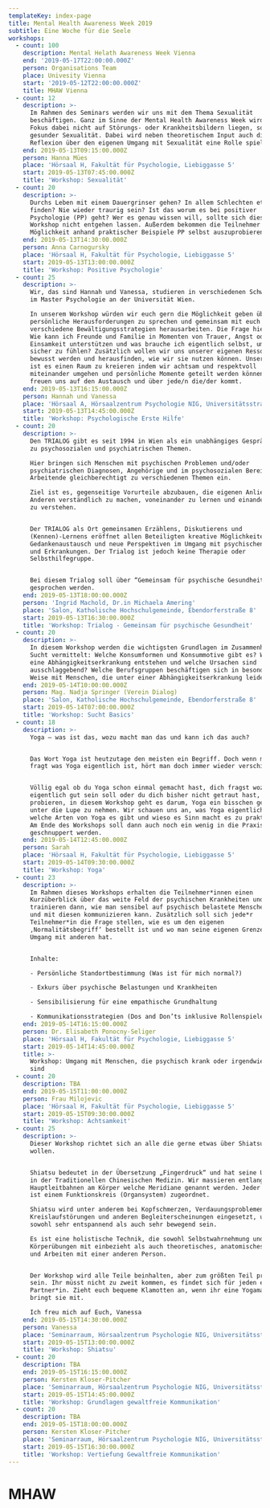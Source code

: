 ```yaml
---
templateKey: index-page
title: Mental Health Awareness Week 2019
subtitle: Eine Woche für die Seele
workshops:
  - count: 100
    description: Mental Helath Awareness Week Vienna
    end: '2019-05-17T22:00:00.000Z'
    person: Organisations Team
    place: Univesity Vienna
    start: '2019-05-12T22:00:00.000Z'
    title: MHAW Vienna
  - count: 12
    description: >-
      Im Rahmen des Seminars werden wir uns mit dem Thema Sexualität
      beschäftigen. Ganz im Sinne der Mental Health Awareness Week wird der
      Fokus dabei nicht auf Störungs- oder Krankheitsbildern liegen, sondern auf
      gesunder Sexualität. Dabei wird neben theoretischem Input auch die
      Reflexion über den eigenen Umgang mit Sexualität eine Rolle spielen.
    end: 2019-05-13T09:15:00.000Z
    person: Hanna Mües
    place: 'Hörsaal H, Fakultät für Psychologie, Liebiggasse 5'
    start: 2019-05-13T07:45:00.000Z
    title: 'Workshop: Sexualität'
  - count: 20
    description: >-
      Durchs Leben mit einem Dauergrinser gehen? In allem Schlechten etwas Gutes
      finden? Nie wieder traurig sein? Ist das worum es bei positiver
      Psychologie (PP) geht? Wer es genau wissen will, sollte sich diesen
      Workshop nicht entgehen lassen. Außerdem bekommen die Teilnehmer die
      Möglichkeit anhand praktischer Beispiele PP selbst auszuprobieren. 
    end: 2019-05-13T14:30:00.000Z
    person: Anna Carnogursky
    place: 'Hörsaal H, Fakultät für Psychologie, Liebiggasse 5'
    start: 2019-05-13T13:00:00.000Z
    title: 'Workshop: Positive Psychologie'
  - count: 25
    description: >-
      Wir, das sind Hannah und Vanessa, studieren in verschiedenen Schwerpunkten
      im Master Psychologie an der Universität Wien.

      In unserem Workshop würden wir euch gern die Möglichkeit geben über
      persönliche Herausforderungen zu sprechen und gemeinsam mit euch
      verschiedene Bewältigungsstrategien herausarbeiten. Die Frage hier ist:
      Wie kann ich Freunde und Familie in Momenten von Trauer, Angst oder
      Einsamkeit unterstützen und was brauche ich eigentlich selbst, um mich
      sicher zu fühlen? Zusätzlich wollen wir uns unserer eigenen Ressourcen
      bewusst werden und herausfinden, wie wir sie nutzen können. Unser Anliegen
      ist es einen Raum zu kreieren indem wir achtsam und respektvoll
      miteinander umgehen und persönliche Momente geteilt werden können.Wir
      freuen uns auf den Austausch und über jede/n die/der kommt.
    end: 2019-05-13T16:15:00.000Z
    person: Hannah und Vanessa
    place: 'Hörsaal A, Hörsaalzentrum Psychologie NIG, Universitätsstraße 7'
    start: 2019-05-13T14:45:00.000Z
    title: 'Workshop: Psychologische Erste Hilfe'
  - count: 20
    description: >-
      Den TRIALOG gibt es seit 1994 in Wien als ein unabhängiges Gesprächsforum
      zu psychosozialen und psychiatrischen Themen. 

      Hier bringen sich Menschen mit psychischen Problemen und/oder
      psychiatrischen Diagnosen, Angehörige und im psychosozialen Bereich
      Arbeitende gleichberechtigt zu verschiedenen Themen ein.

      Ziel ist es, gegenseitige Vorurteile abzubauen, die eigenen Anliegen den
      Anderen verständlich zu machen, voneinander zu lernen und einander besser
      zu verstehen.


      Der TRIALOG als Ort gemeinsamen Erzählens, Diskutierens und
      (Kennen)-Lernens eröffnet allen Beteiligten kreative Möglichkeiten zum
      Gedankenaustausch und neue Perspektiven im Umgang mit psychischen Krisen
      und Erkrankungen. Der Trialog ist jedoch keine Therapie oder
      Selbsthilfegruppe.


      Bei diesem Trialog soll über “Gemeinsam für psychische Gesundheit”
      gesprochen werden.
    end: 2019-05-13T18:00:00.000Z
    person: 'Ingrid Machold, Dr.in Michaela Amering'
    place: 'Salon, Katholische Hochschulgemeinde, Ebendorferstraße 8'
    start: 2019-05-13T16:30:00.000Z
    title: 'Workshop: Trialog - Gemeinsam für psychische Gesundheit'
  - count: 20
    description: >-
      In diesem Workshop werden die wichtigsten Grundlagen im Zusammenhang mit
      Sucht vermittelt: Welche Konsumformen und Konsummotive gibt es? Wie kann
      eine Abhängigkeitserkrankung entstehen und welche Ursachen sind
      ausschlaggebend? Welche Berufsgruppen beschäftigen sich in besonderer
      Weise mit Menschen, die unter einer Abhängigkeitserkrankung leiden?
    end: 2019-05-14T10:00:00.000Z
    person: Mag. Nadja Springer (Verein Dialog)
    place: 'Salon, Katholische Hochschulgemeinde, Ebendorferstraße 8'
    start: 2019-05-14T07:00:00.000Z
    title: 'Workshop: Sucht Basics'
  - count: 18
    description: >-
      Yoga – was ist das, wozu macht man das und kann ich das auch?


      Das Wort Yoga ist heutzutage den meisten ein Begriff. Doch wenn man dann,
      fragt was Yoga eigentlich ist, hört man doch immer wieder verschiedenes.


      Völlig egal ob du Yoga schon einmal gemacht hast, dich fragst wozu das
      eigentlich gut sein soll oder du dich bisher nicht getraut hast, es zu
      probieren, in diesem Workshop geht es darum, Yoga ein bisschen genauer
      unter die Lupe zu nehmen. Wir schauen uns an, was Yoga eigentlich ist,
      welche Arten von Yoga es gibt und wieso es Sinn macht es zu praktizieren.
      Am Ende des Workshops soll dann auch noch ein wenig in die Praxis
      geschnuppert werden.
    end: 2019-05-14T12:45:00.000Z
    person: Sarah
    place: 'Hörsaal H, Fakultät für Psychologie, Liebiggasse 5'
    start: 2019-05-14T09:30:00.000Z
    title: 'Workshop: Yoga'
  - count: 23
    description: >-
      Im Rahmen dieses Workshops erhalten die Teilnehmer*innen einen
      Kurzüberblick über das weite Feld der psychischen Krankheiten und
      trainieren dann, wie man sensibel auf psychisch belastete Menschen zugehen
      und mit diesen kommunizieren kann. Zusätzlich soll sich jede*r
      Teilnehmer*in die Frage stellen, wie es um den eigenen
      ‚Normalitätsbegriff‘ bestellt ist und wo man seine eigenen Grenzen im
      Umgang mit anderen hat.


      Inhalte:

      - Persönliche Standortbestimmung (Was ist für mich normal?)

      - Exkurs über psychische Belastungen und Krankheiten

      - Sensibilisierung für eine empathische Grundhaltung

      - Kommunikationsstrategien (Dos and Don’ts inklusive Rollenspiele)
    end: 2019-05-14T16:15:00.000Z
    person: Dr. Elisabeth Ponocny-Seliger
    place: 'Hörsaal H, Fakultät für Psychologie, Liebiggasse 5'
    start: 2019-05-14T14:45:00.000Z
    title: >-
      Workshop: Umgang mit Menschen, die psychisch krank oder irgendwie “anders”
      sind
  - count: 20
    description: TBA
    end: 2019-05-15T11:00:00.000Z
    person: Frau Milojevic
    place: 'Hörsaal H, Fakultät für Psychologie, Liebiggasse 5'
    start: 2019-05-15T09:30:00.000Z
    title: 'Workshop: Achtsamkeit'
  - count: 25
    description: >-
      Dieser Workshop richtet sich an alle die gerne etwas über Shiatsu erfahren
      wollen.


      Shiatsu bedeutet in der Übersetzung „Fingerdruck“ und hat seine Ursprünge
      in der Traditionellen Chinesischen Medizin. Wir massieren entlang von 12
      Hauptleitbahnen am Körper welche Meridiane genannt werden. Jeder Meridian
      ist einem Funktionskreis (Organsystem) zugeordnet. 

      Shiatsu wird unter anderem bei Kopfschmerzen, Verdauungsproblemen,
      Kreislaufstörungen und anderen Begleiterscheinungen eingesetzt, und kann
      sowohl sehr entspannend als auch sehr bewegend sein.

      Es ist eine holistische Technik, die sowohl Selbstwahrnehmung und
      Körperübungen mit einbezieht als auch theoretisches, anatomisches Wissen
      und Arbeiten mit einer anderen Person. 


      Der Workshop wird alle Teile beinhalten, aber zum größten Teil praktisch
      sein. Ihr müsst nicht zu zweit kommen, es findet sich für jeden eine/E
      Partner*in. Zieht euch bequeme Klamotten an, wenn ihr eine Yogamatte habt
      bringt sie mit.

      Ich freu mich auf Euch, Vanessa
    end: 2019-05-15T14:30:00.000Z
    person: Vanessa
    place: 'Seminarraum, Hörsaalzentrum Psychologie NIG, Universitätsstraße 7'
    start: 2019-05-15T13:00:00.000Z
    title: 'Workshop: Shiatsu'
  - count: 20
    description: TBA
    end: 2019-05-15T16:15:00.000Z
    person: Kersten Kloser-Pitcher
    place: 'Seminarraum, Hörsaalzentrum Psychologie NIG, Universitätsstraße 7'
    start: 2019-05-15T14:45:00.000Z
    title: 'Workshop: Grundlagen gewaltfreie Kommunikation'
  - count: 20
    description: TBA
    end: 2019-05-15T18:00:00.000Z
    person: Kersten Kloser-Pitcher
    place: 'Seminarraum, Hörsaalzentrum Psychologie NIG, Universitätsstraße 7'
    start: 2019-05-15T16:30:00.000Z
    title: 'Workshop: Vertiefung Gewaltfreie Kommunikation'
---
```


# MHAW

